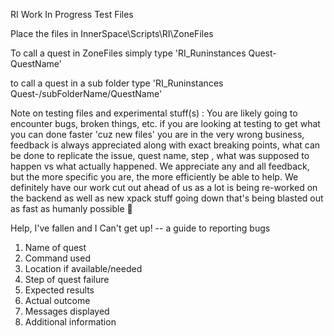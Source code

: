 RI Work In Progress Test Files

Place the files in InnerSpace\Scripts\RI\ZoneFiles

To call a quest in ZoneFiles simply type 'RI_Runinstances Quest-QuestName'

to call a quest in a sub folder type 'RI_Runinstances Quest-/subFolderName/QuestName'


Note on testing files and experimental stuff(s) : You are likely going to encounter bugs, broken things, etc. if you are looking at testing to get what you can done faster 'cuz new files' you are in the very wrong business, feedback is always appreciated along with exact breaking points, what can be done to replicate the issue, quest name, step , what was supposed to happen vs what actually happened.  We appreciate any and all feedback, but the more specific you are, the more efficiently be able to help. We definitely have our work cut out ahead of us as a lot is being re-worked on the backend as well as new xpack stuff going down that's being blasted out as fast as humanly possible 🙂


Help, I've fallen and I Can't get up! -- a guide to reporting bugs
  
1)  Name of quest
2)  Command used
3)  Location if available/needed
3)  Step of quest failure
4)  Expected results
5)  Actual outcome
6)  Messages displayed
7)  Additional information
